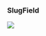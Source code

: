 ### SlugField

<img src='https://www.freecodecamp.org/news/content/images/2022/05/ilya-pavlov-OqtafYT5kTw-unsplash.jpg'>
